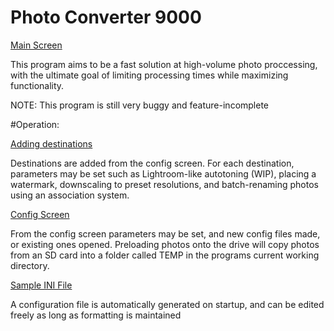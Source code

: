 # Photo Converter 9000

[Main Screen](https://imgur.com/wPAw2uP)

This program aims to be a fast solution at high-volume photo proccessing, with the ultimate goal of limiting processing times while maximizing functionality.

NOTE: This program is still very buggy and feature-incomplete


#Operation:

[Adding destinations](https://imgur.com/Dk9nJVt)

Destinations are added from the config screen. For each destination, parameters may be set such as Lightroom-like autotoning (WIP), placing a watermark, downscaling to preset resolutions, and batch-renaming photos using an association system.


[Config Screen](https://imgur.com/dDUm9fQ)

From the config screen parameters may be set, and new config files made, or existing ones opened. Preloading photos onto the drive will copy photos from an SD card into a folder called TEMP in the programs current working directory.

[Sample INI File](https://imgur.com/no52x1E)

A configuration file is automatically generated on startup, and can be edited freely as long as formatting is maintained

